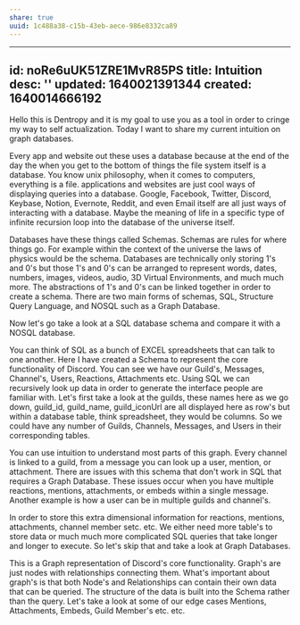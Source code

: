 ```yaml
---
share: true
uuid: 1c488a38-c15b-43eb-aece-986e8332ca89
---
```

---
id: noRe6uUK51ZRE1MvR85PS
title: Intuition
desc: ''
updated: 1640021391344
created: 1640014666192
---

Hello this is Dentropy and it is my goal to use you as a tool in order to cringe my way to self actualization. Today I want to share my current intuition on graph databases.

Every app and website out these uses a database because at the end of the day the when you get to the bottom of things the file system itself is a database. You know unix philosophy, when it comes to computers, everything is a file.   applications and websites are just cool ways of displaying queries into a database. Google, Facebook, Twitter, Discord, Keybase, Notion, Evernote, Reddit, and even Email itself are all just ways of interacting with a database. Maybe the meaning of life in a specific type of infinite recursion loop into the database of the universe itself.

Databases have these things called Schemas. Schemas are rules for where things go. For example within the context of the universe the laws of physics would be the schema. Databases are technically only storing 1's and 0's but those 1's and 0's can be arranged to represent words, dates, numbers, images, videos, audio, 3D Virtual Environments, and much much more. The abstractions of 1's and 0's can be linked together in order to create a schema. There are two main forms of schemas, SQL, Structure Query Language, and NOSQL such as a Graph Database.

Now let's go take a look at a SQL database schema and compare it with a NOSQL database.

You can think of SQL as a bunch of EXCEL spreadsheets that can talk to one another. Here I have created a Schema to represent the core functionality of Discord. You can see we have our Guild's, Messages, Channel's, Users, Reactions, Attachments etc. Using SQL we can recursively look up data in order to generate the interface people are familiar with. Let's first take a look at the guilds, these names here as we go down, guild_id, guild_name, guild_iconUrl are all displayed here as row's but within a database table, think spreadsheet, they would be columns. So we could have any number of Guilds, Channels, Messages, and Users in their corresponding tables.

You can use intuition to understand most parts of this graph. Every channel is linked to a guild, from a message you can look up a user, mention, or attachment. There are issues with this schema that don't work in SQL that requires a Graph Database. These issues occur when you have multiple reactions, mentions, attachments, or embeds within a single message. Another example is how a user can be in multiple guilds and channel's.

In order to store this extra dimensional information for reactions, mentions, attachments, channel member setc. etc. We either need more table's to store data or much much more complicated SQL queries that take longer and longer to execute. So let's skip that and take a look at Graph Databases.

This is a Graph representation of Discord's core functionality. Graph's are just nodes with relationships connecting them. What's important about graph's is that both Node's and Relationships can contain their own data that can be queried. The structure of the data is built into the Schema rather than the query. Let's take a look at some of our edge cases Mentions, Attachments, Embeds, Guild Member's etc. etc.
